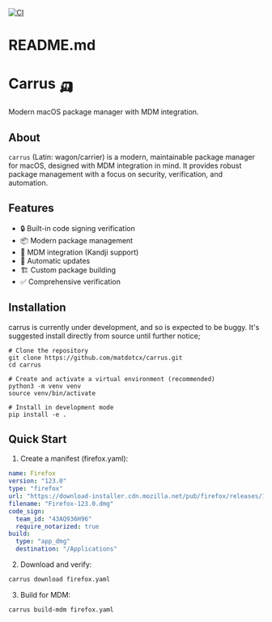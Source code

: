 
[![CI](https://github.com/matdotcx/carrus/actions/workflows/ci.yml/badge.svg)](https://github.com/matdotcx/carrus/actions/workflows/ci.yml)

# README.md
# Carrus 🛺 

Modern macOS package manager with MDM integration.

## About

`carrus` (Latin: wagon/carrier) is a modern, maintainable package manager for macOS, designed with MDM integration in mind. It provides robust package management with a focus on security, verification, and automation.

## Features

- 🔒 Built-in code signing verification
- 📦 Modern package management
- 🤖 MDM integration (Kandji support)
- 🔄 Automatic updates
- 🏗️ Custom package building
- ✅ Comprehensive verification

## Installation

carrus is currently under development, and so is expected to be buggy. It's suggested install directly from source until further notice; 

```
# Clone the repository
git clone https://github.com/matdotcx/carrus.git
cd carrus

# Create and activate a virtual environment (recommended)
python3 -m venv venv
source venv/bin/activate

# Install in development mode
pip install -e .
```

## Quick Start

1. Create a manifest (firefox.yaml):
```yaml
name: Firefox
version: "123.0"
type: "firefox"
url: "https://download-installer.cdn.mozilla.net/pub/firefox/releases/123.0/mac/en-US/Firefox%20123.0.dmg"
filename: "Firefox-123.0.dmg"
code_sign:
  team_id: "43AQ936H96"
  require_notarized: true
build:
  type: "app_dmg"
  destination: "/Applications"
```

2. Download and verify:
```bash
carrus download firefox.yaml
```

3. Build for MDM:
```bash
carrus build-mdm firefox.yaml
```

